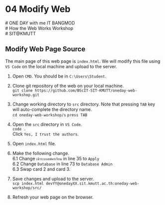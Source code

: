 # 04 Modify Web
\# ONE DAY with me IT BANGMOD  
\# How the Web Works Workshop  
\# SIT@KMUTT


## Modify Web Page Source
The main page of this web page is `index.html`. We will modify this file using `VS Code` on the local machine and upload to the server.

1. Open `CMD`. You should be in `C:\Users\Student`.

2. Clone git repository of the web on your local machine.  
`git clone https://github.com/BScIT-SIT-KMUTT/oneday-web-workshop.git`  

3. Change working directory to `src` directory. Note that pressing `TAB` key will auto-complete the directory name.   
`cd oneday-web-workshop/s` `press TAB`  

4. Open the `src` directory in `VS Code`.  
`code .`  
Click `Yes, I trust the authors`.  

5. Open `index.html` file.  

6. Make the following change.  
6.1 Change `เข้าระบบสมัครเรียน` in line 35 to `Apply`  
6.2 Change `Database` in line 73 to `Database Admin`  
6.3 Swap card 2 and card 3.

7. Save changes and upload to the server.  
`scp index.html devYY@onedayXX.sit.kmutt.ac.th:oneday-web-workshop/src/`  

8. Refresh your web page on the browser.
